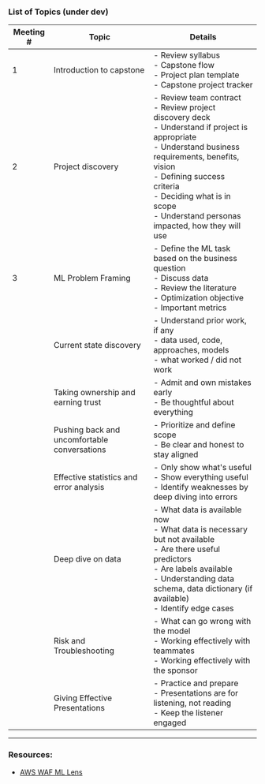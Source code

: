 ### List of Topics (under dev)

| Meeting #     | Topic      | Details |
| ----------- | ----------- | ----------- |
| 1 | Introduction to capstone     | - Review syllabus <br> - Capstone flow <br> - Project plan template <br> - Capstone project tracker |
| 2 | Project discovery | - Review team contract <br> - Review project discovery deck <br> - Understand if project is appropriate <br> - Understand business requirements, benefits, vision <br> - Defining success criteria <br> - Deciding what is in scope <br>  - Understand personas impacted, how they will use |
| 3 | ML Problem Framing | - Define the ML task based on the business question <br>  - Discuss data <br> - Review the literature <br> - Optimization objective <br> - Important metrics|
| | Current state discovery | - Understand prior work, if any <br> - data used, code, approaches, models <br> - what worked / did not work|
| |  Taking ownership and earning trust  | - Admit and own mistakes early <br> - Be thoughtful about everything  |
| | Pushing back and uncomfortable conversations     |  - Prioritize and define scope <br> - Be clear and honest to stay aligned |
| |  Effective statistics and error analysis  |  - Only show what's useful <br> - Show everything useful <br> - Identify weaknesses by deep diving into errors  |
| | Deep dive on data     | - What data is available now <br> - What data is necessary but not available <br> - Are there useful predictors <br> - Are labels available <br> - Understanding data schema, data dictionary (if available) <br> - Identify edge cases|
| | Risk and Troubleshooting | - What can go wrong with the model <br> - Working effectively with teammates <br> - Working effectively with the sponsor|
| | Giving Effective Presentations | - Practice and prepare <br> - Presentations are for listening, not reading <br> - Keep the listener engaged |

---


### Resources:

- [AWS WAF ML Lens](https://docs.aws.amazon.com/pdfs/wellarchitected/latest/machine-learning-lens/wellarchitected-machine-learning-lens.pdf)
